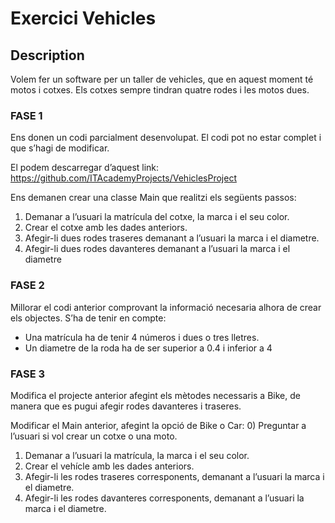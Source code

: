 # Exercici Vehicles

## Description
Volem fer un software per un taller de vehicles, que en aquest moment té motos i cotxes. Els cotxes sempre tindran quatre rodes i les motos dues.

### FASE 1
Ens donen un codi parcialment desenvolupat. El codi pot no estar complet i que s’hagi de modificar.    

El podem descarregar d’aquest link: https://github.com/ITAcademyProjects/VehiclesProject    

Ens demanen crear una classe Main que realitzi els següents passos: 
1. Demanar a l’usuari la matrícula del cotxe, la marca i el seu color.
2. Crear el cotxe amb les dades anteriors.
3. Afegir-li dues rodes traseres demanant a l’usuari la marca i el diametre.
4. Afegir-li dues rodes davanteres demanant a l’usuari la marca i el diametre

### FASE 2
Millorar el codi anterior comprovant la informació necesaria alhora de crear els objectes. S’ha de tenir en compte:
- Una matrícula ha de tenir 4 números i dues o tres lletres.
- Un diametre de la roda ha de ser superior a 0.4 i inferior a 4

### FASE 3
Modifica el projecte anterior afegint els mètodes necessaris a Bike, de manera que es pugui afegir rodes davanteres i traseres.  

Modificar el Main anterior, afegint la opció de Bike o Car:
0) Preguntar a l’usuari si vol crear un cotxe o una moto.
1) Demanar a l’usuari la matrícula, la marca i el seu color.
2) Crear el vehícle amb les dades anteriors.
3) Afegir-li les rodes traseres corresponents, demanant a l’usuari la marca i el diametre.
4) Afegir-li les rodes davanteres corresponents, demanant a l’usuari la marca i el diametre.